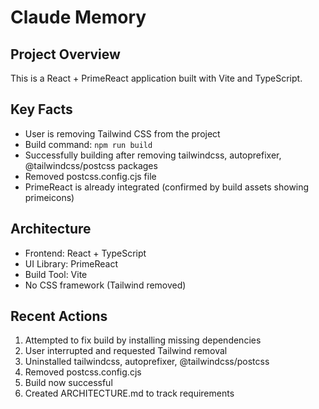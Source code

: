 # Claude Memory

## Project Overview
This is a React + PrimeReact application built with Vite and TypeScript.

## Key Facts
- User is removing Tailwind CSS from the project
- Build command: `npm run build`
- Successfully building after removing tailwindcss, autoprefixer, @tailwindcss/postcss packages
- Removed postcss.config.cjs file
- PrimeReact is already integrated (confirmed by build assets showing primeicons)

## Architecture
- Frontend: React + TypeScript
- UI Library: PrimeReact
- Build Tool: Vite
- No CSS framework (Tailwind removed)

## Recent Actions
1. Attempted to fix build by installing missing dependencies
2. User interrupted and requested Tailwind removal
3. Uninstalled tailwindcss, autoprefixer, @tailwindcss/postcss
4. Removed postcss.config.cjs
5. Build now successful
6. Created ARCHITECTURE.md to track requirements